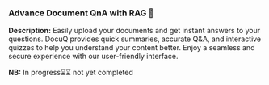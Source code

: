 ### Advance Document QnA with RAG 💬

**Description:** Easily upload your documents and get instant answers to your questions. DocuQ provides quick summaries, accurate Q&A, and interactive quizzes to help you understand your content better. Enjoy a seamless and secure experience with our user-friendly interface.

**NB:** In progress⌛⌛ not yet completed
